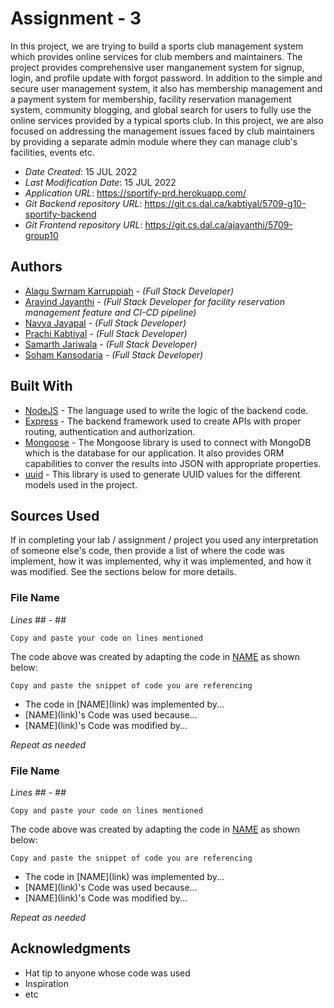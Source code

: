 # Assignment - 3

In this project, we are trying to build a sports club management system which provides online services for club members and maintainers. The project provides comprehensive user manganement system for signup, login, and profile update with forgot password. In addition to the simple and secure user management system, it also has membership management and a payment system for membership, facility reservation management system, community blogging, and global search for users to fully use the online services provided by a typical sports club. In this project, we are also focused on addressing the management issues faced by club maintainers by providing a separate admin module where they can manage club's facilities, events etc. 

* *Date Created*: 15 JUL 2022
* *Last Modification Date*: 15 JUL 2022
* *Application URL*: <https://sportify-prd.herokuapp.com/>
* *Git Backend repository URL*: <https://git.cs.dal.ca/kabtiyal/5709-g10-sportify-backend>
* *Git Frontend repository URL*: <https://git.cs.dal.ca/ajayanthi/5709-group10>

## Authors

* [Alagu Swrnam Karruppiah](al581093@dal.ca) - *(Full Stack Developer)*
* [Aravind Jayanthi](ar687531@dal.ca) - *(Full Stack Developer for facility reservation management feature and CI-CD pipeline)*
* [Navya Jayapal](nv408879@dal.ca) - *(Full Stack Developer)*
* [Prachi Kabtiyal](pr522601@dal.ca) - *(Full Stack Developer)*
* [Samarth Jariwala](sm228153@dal.ca) - *(Full Stack Developer)*
* [Soham Kansodaria](sh788512@dal.ca) - *(Full Stack Developer)*


## Built With


* [NodeJS](https://nodejs.org/en/) - The language used to write the logic of the backend code.
* [Express](https://expressjs.com/) - The backend framework used to create APIs with proper routing, authentication and authorization.
* [Mongoose](https://mongoosejs.com/) - The Mongoose library is used to connect with MongoDB which is the database for our application. It also provides ORM capabilities to conver the results into JSON with appropriate properties.
* [uuid](https://www.npmjs.com/package/uuid) - This library is used to generate UUID values for the different models used in the project.


## Sources Used

If in completing your lab / assignment / project you used any interpretation of someone else's code, then provide a list of where the code was implement, how it was implemented, why it was implemented, and how it was modified. See the sections below for more details.

### File Name

*Lines ## - ##*

```
Copy and paste your code on lines mentioned 

```

The code above was created by adapting the code in [NAME](link) as shown below: 

```
Copy and paste the snippet of code you are referencing

```

- <!---How---> The code in [NAME](link) was implemented by...
- <!---Why---> [NAME](link)'s Code was used because...
- <!---How---> [NAME](link)'s Code was modified by...

*Repeat as needed*

### File Name

*Lines ## - ##*

```
Copy and paste your code on lines mentioned 

```

The code above was created by adapting the code in [NAME](link) as shown below: 

```
Copy and paste the snippet of code you are referencing

```

- <!---How---> The code in [NAME](link) was implemented by...
- <!---Why---> [NAME](link)'s Code was used because...
- <!---How---> [NAME](link)'s Code was modified by...

*Repeat as needed*

## Acknowledgments

* Hat tip to anyone whose code was used
* Inspiration
* etc
